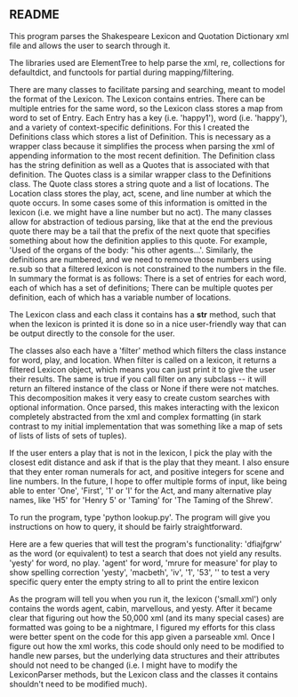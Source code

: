 README
------

This program parses the Shakespeare Lexicon and Quotation Dictionary xml file and allows the user to search through it. 

The libraries used are ElementTree to help parse the xml, re, collections for defaultdict, and functools for partial during mapping/filtering. 

There are many classes to facilitate parsing and searching, meant to model the format of the Lexicon. The Lexicon contains entries. There can be multiple entries for the same word, so the Lexicon class stores a map from word to set of Entry. Each Entry has a key (i.e. 'happy1'), word (i.e. 'happy'), and a variety of context-specific definitions. For this I created the Definitions class which stores a list of Definition. This is necessary as a wrapper class because it simplifies the process when parsing the xml of appending information to the most recent definition. The Definition class has the string definition as well as a Quotes that is associated with that definition. The Quotes class is a similar wrapper class to the Definitions class. The Quote class stores a string quote and a list of locations. The Location class stores the play, act, scene, and line number at which the quote occurs. In some cases some of this information is omitted in the lexicon (i.e. we might have a line number but no act). The many classes allow for abstraction of tedious parsing, like that at the end the previous quote there may be a tail that the prefix of the next quote that specifies something about how the definition applies to this quote. For example, 'Used of the organs of the body: "his other agents...'. Similarly, the definitions are numbered, and we need to remove those numbers using re.sub so that a filtered lexicon is not constrained to the numbers in the file. In summary the format is as follows: There is a set of entries for each word, each of which has a set of definitions; There can be multiple quotes per definition, each of which has a variable number of locations.

The Lexicon class and each class it contains has a __str__ method, such that when the lexicon is printed it is done so in a nice user-friendly way that can be output directly to the console for the user.

The classes also each have a 'filter' method which filters the class instance for word, play, and location. When filter is called on a lexicon, it returns a filtered Lexicon object, which means you can just print it to give the user their results. The same is true if you call filter on any subclass -- it will return an filtered instance of the class or None if there were not matches. This decomposition makes it very easy to create custom searches with optional information. Once parsed, this makes interacting with the lexicon completely abstracted from the xml and complex formatting (in stark contrast to my initial implementation that was something like a map of sets of lists of lists of sets of tuples).

If the user enters a play that is not in the lexicon, I pick the play with the closest edit distance and ask if that is the play that they meant. I also ensure that they enter roman numerals for act, and positive integers for scene and line numbers. In the future, I hope to offer multiple forms of input, like being able to enter 'One', 'First', '1' or 'I' for the Act, and many alternative play names, like 'H5' for 'Henry 5' or 'Taming' for 'The Taming of the Shrew'. 

To run the program, type 'python lookup.py'. The program will give you instructions on how to query, it should be fairly straightforward. 

Here are a few queries that will test the program's functionality:
    'dfiajfgrw' as the word (or equivalent) to test a search that does not yield any results.
    'yesty' for word, no play.
    'agent' for word, 'mrure for measure' for play to show spelling correction
    'yesty', 'macbeth', 'iv', '1', '53', '' to test a very specific query
    enter the empty string to all to print the entire lexicon

As the program will tell you when you run it, the lexicon ('small.xml') only contains the words agent, cabin, marvellous, and yesty. After it became clear that figuring out how the 50,000 xml (and its many special cases) are formatted was going to be a nightmare, I figured my efforts for this class were better spent on the code for this app given a parseable xml. Once I figure out how the xml works, this code should only need to be modified to handle new parses, but the underlying data structures and their attributes should not need to be changed (i.e. I might have to modify the LexiconParser methods, but the Lexicon class and the classes it contains shouldn't need to be modified much). 
